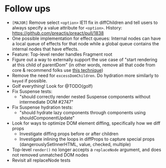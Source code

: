 # Follow ups

* `[MAJOR]` Remove select `<option>` IE11 fix in diffChildren and tell users to
  always specify a value attribute for `<option>`. History:
  https://github.com/preactjs/preact/pull/1838
* One possible implementation for effect queues: Internal nodes can have a local
  queue of effects for that node while a global queue contains the internal
  nodes that have effects.
* Feature: Top-level render handles Fragment root
* Figure out a way to externally support the use case of "start rendering at
  this child of parentDom" (in other words, remove all that code from core &
  recommend folks use
  [this technique](https://gist.github.com/developit/f321a9ef092ad39f54f8d7c8f99eb29a))
* Remove the need for `excessDomChildren`. Do hydration more similarly to
  `keyed` if possible.
* Golf everything! Look for @TODO(golf)
* Fix Suspense tests:
	* "should correctly render nested Suspense components without intermediate DOM #2747"
* Fix Suspense hydration tests:
	* "should hydrate lazy components through components using shouldComponentUpdate"
* Look for ways to optimize DOM element diffing, specifically how we diff props
	- Investigate diffing props before or after children
  - Investigate inlining the loops in diffProps to capture special props
    (dangerouslySetInnerHTML, value, checked, multiple)
* Top-level `render()` no longer accepts a `replaceNode` argument, and does not removed unmatched DOM nodes
* Revisit all replaceNode tests

